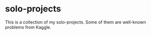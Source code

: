 # solo-projects
This is a collection of my solo-projects. Some of them are well-known problems from Kaggle.
